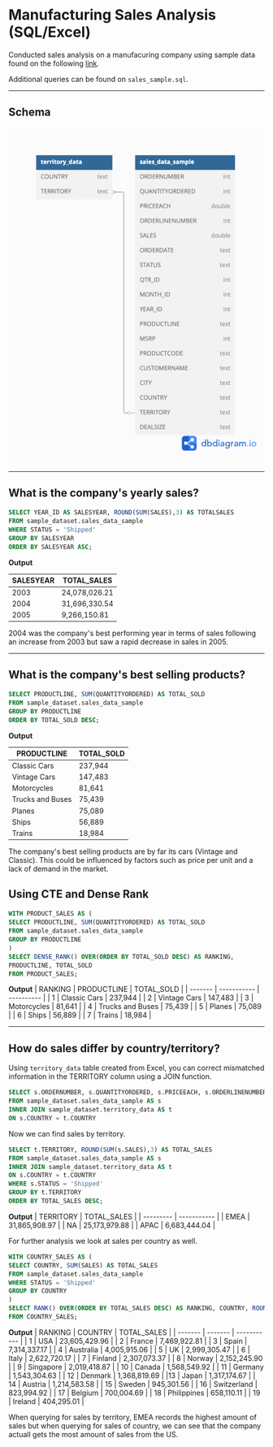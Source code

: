 # Manufacturing Sales Analysis (SQL/Excel)

Conducted sales analysis on a manufacuring company using sample data found on the following [link](https://www.kaggle.com/datasets/kyanyoga/sample-sales-data/data).

Additional queries can be found on `sales_sample.sql`.

***

## Schema
![image](https://github.com/echu-vb/manufacturing-sales-analysis/blob/1c69a33490eae7fa4175bad8298d674b2cd32da6/schema.png)

***

## What is the company's yearly sales?
```sql
SELECT YEAR_ID AS SALESYEAR, ROUND(SUM(SALES),3) AS TOTALSALES
FROM sample_dataset.sales_data_sample
WHERE STATUS = 'Shipped'
GROUP BY SALESYEAR
ORDER BY SALESYEAR ASC;
```

**Output**

| SALESYEAR | TOTAL_SALES |
| --------- | ----------- |
| 2003      | 24,078,026.21 |
| 2004      | 31,696,330.54 |
| 2005      | 9,266,150.81  |

2004 was the company's best performing year in terms of sales following an increase from 2003 but saw a rapid decrease in sales in 2005.
***

## What is the company's best selling products?
```sql
SELECT PRODUCTLINE, SUM(QUANTITYORDERED) AS TOTAL_SOLD 
FROM sample_dataset.sales_data_sample
GROUP BY PRODUCTLINE
ORDER BY TOTAL_SOLD DESC;
```

**Output**

| PRODUCTLINE | TOTAL_SOLD |
| ----------- | ---------- |
| Classic Cars | 237,944    |
| Vintage Cars	| 147,483   |
| Motorcycles |	81,641      |
| Trucks and Buses |	75,439|
| Planes	| 75,089          |
| Ships |	56,889            |
| Trains	| 18,984          |

The company's best selling products are by far its cars (Vintage and Classic). This could be influenced by factors such as price per unit and a lack of demand in the market.

## Using CTE and Dense Rank

```sql
WITH PRODUCT_SALES AS (
SELECT PRODUCTLINE, SUM(QUANTITYORDERED) AS TOTAL_SOLD
FROM sample_dataset.sales_data_sample
GROUP BY PRODUCTLINE
)
SELECT DENSE_RANK() OVER(ORDER BY TOTAL_SOLD DESC) AS RANKING,
PRODUCTLINE, TOTAL_SOLD
FROM PRODUCT_SALES;
```

**Output**
| RANKING |	PRODUCTLINE |	TOTAL_SOLD |
| ------- | ----------- | ---------- |
| 1	| Classic Cars	| 237,944 | 
| 2 |	Vintage Cars	| 147,483 |
| 3 |	Motorcycles	 | 81,641 |
| 4 |	Trucks and Buses	| 75,439 |
| 5 |	Planes	| 75,089 |
| 6 |	Ships | 56,889 | 
| 7	| Trains	| 18,984 |

***

## How do sales differ by country/territory?
Using  `territory_data` table created from Excel, you can correct mismatched information in the TERRITORY column using a JOIN function.
```sql
SELECT s.ORDERNUMBER, s.QUANTITYORDERED, s.PRICEEACH, s.ORDERLINENUMBER, s.SALES, s.STATUS, s.QTR_ID, s.MONTH_ID, s.YEAR_ID, s.PRODUCTLINE, s.MSRP, s.PRODUCTCODE, s.CUSTOMERNAME, s.CITY, s.DEALSIZE, t.COUNTRY, t.TERRITORY 
FROM sample_dataset.sales_data_sample AS s
INNER JOIN sample_dataset.territory_data AS t
ON s.COUNTRY = t.COUNTRY
```
Now we can find sales by territory.
```sql
SELECT t.TERRITORY, ROUND(SUM(s.SALES),3) AS TOTAL_SALES
FROM sample_dataset.sales_data_sample AS s
INNER JOIN sample_dataset.territory_data AS t
ON s.COUNTRY = t.COUNTRY
WHERE s.STATUS = 'Shipped'
GROUP BY t.TERRITORY
ORDER BY TOTAL_SALES DESC;
```
**Output**
| TERRITORY	| TOTAL_SALES |
| --------- | ----------- |
| EMEA	| 31,865,908.97 |
| NA	| 25,173,979.88 |
| APAC	| 6,683,444.04 |

For further analysis we look at sales per country as well.

```sql
WITH COUNTRY_SALES AS (
SELECT COUNTRY, SUM(SALES) AS TOTAL_SALES
FROM sample_dataset.sales_data_sample
WHERE STATUS = 'Shipped'
GROUP BY COUNTRY
)
SELECT RANK() OVER(ORDER BY TOTAL_SALES DESC) AS RANKING, COUNTRY, ROUND(TOTAL_SALES,3) AS TOTAL_SALES
FROM COUNTRY_SALES;
```

**Output**
| RANKING	| COUNTRY |	TOTAL_SALES |
| ------- | ------- | ----------- |
| 1 | USA	| 23,605,429.96 |
| 2 |	France	| 7,469,922.81 |
| 3	| Spain	| 7,314,337.17 |
| 4 |	Australia	| 4,005,915.06 |
| 5 |	UK	| 2,999,305.47 |
| 6 |	Italy	| 2,622,720.17 |
| 7	| Finland	| 2,307,073.37 |
| 8 |	Norway	| 2,152,245.90 |
| 9 |	Singapore	| 2,019,418.87 |
| 10	| Canada	| 1,568,549.92 |
| 11	| Germany	| 1,543,304.63 |
| 12	| Denmark | 1,368,819.69 |
|13	| Japan	| 1,317,174.67 |
| 14	| Austria	| 1,214,583.58 |
| 15	| Sweden	| 945,301.56 |
| 16	| Switzerland	| 823,994.92 |
| 17	| Belgium	| 700,004.69 |
| 18	| Philippines	| 658,110.11 |
| 19	| Ireland	| 404,295.01 |

When querying for sales by territory, EMEA records the highest amount of sales but when querying for sales of country, we can see that the company actuall gets the most amount of sales from the US.
